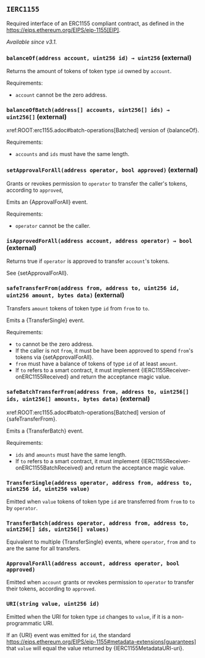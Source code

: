 ## `IERC1155`



Required interface of an ERC1155 compliant contract, as defined in the
https://eips.ethereum.org/EIPS/eip-1155[EIP].

_Available since v3.1._


### `balanceOf(address account, uint256 id) → uint256` (external)



Returns the amount of tokens of token type `id` owned by `account`.

Requirements:

- `account` cannot be the zero address.

### `balanceOfBatch(address[] accounts, uint256[] ids) → uint256[]` (external)



xref:ROOT:erc1155.adoc#batch-operations[Batched] version of {balanceOf}.

Requirements:

- `accounts` and `ids` must have the same length.

### `setApprovalForAll(address operator, bool approved)` (external)



Grants or revokes permission to `operator` to transfer the caller's tokens, according to `approved`,

Emits an {ApprovalForAll} event.

Requirements:

- `operator` cannot be the caller.

### `isApprovedForAll(address account, address operator) → bool` (external)



Returns true if `operator` is approved to transfer ``account``'s tokens.

See {setApprovalForAll}.

### `safeTransferFrom(address from, address to, uint256 id, uint256 amount, bytes data)` (external)



Transfers `amount` tokens of token type `id` from `from` to `to`.

Emits a {TransferSingle} event.

Requirements:

- `to` cannot be the zero address.
- If the caller is not `from`, it must be have been approved to spend ``from``'s tokens via {setApprovalForAll}.
- `from` must have a balance of tokens of type `id` of at least `amount`.
- If `to` refers to a smart contract, it must implement {IERC1155Receiver-onERC1155Received} and return the
acceptance magic value.

### `safeBatchTransferFrom(address from, address to, uint256[] ids, uint256[] amounts, bytes data)` (external)



xref:ROOT:erc1155.adoc#batch-operations[Batched] version of {safeTransferFrom}.

Emits a {TransferBatch} event.

Requirements:

- `ids` and `amounts` must have the same length.
- If `to` refers to a smart contract, it must implement {IERC1155Receiver-onERC1155BatchReceived} and return the
acceptance magic value.


### `TransferSingle(address operator, address from, address to, uint256 id, uint256 value)`



Emitted when `value` tokens of token type `id` are transferred from `from` to `to` by `operator`.

### `TransferBatch(address operator, address from, address to, uint256[] ids, uint256[] values)`



Equivalent to multiple {TransferSingle} events, where `operator`, `from` and `to` are the same for all
transfers.

### `ApprovalForAll(address account, address operator, bool approved)`



Emitted when `account` grants or revokes permission to `operator` to transfer their tokens, according to
`approved`.

### `URI(string value, uint256 id)`



Emitted when the URI for token type `id` changes to `value`, if it is a non-programmatic URI.

If an {URI} event was emitted for `id`, the standard
https://eips.ethereum.org/EIPS/eip-1155#metadata-extensions[guarantees] that `value` will equal the value
returned by {IERC1155MetadataURI-uri}.

